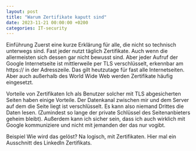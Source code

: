 ```yaml
---
layout: post
title: "Warum Zertifikate kaputt sind"
date: 2023-11-21 00:00:00 +0200
categories: IT-security
---
```

Einführung
Zuerst eine kurze Erklärung für alle, die nicht so technisch unterwegs sind. Fast jeder nutzt täglich Zertifikate. Auch wenn die allermeisten sich dessen gar nicht bewusst sind. Aber jeder Aufruf der Google Internetseite ist mittlerweile per TLS verschlüsselt, erkennbar am https:// in der Adresszeile. Das gilt heutzutage für fast alle Internetseiten. Aber auch außerhalb des World Wide Web werden Zertifikate häufig eingesetzt.

Vorteile von Zertifikaten
Ich als Benutzer solcher mit TLS abgesicherten Seiten haben einige Vorteile. Der Datenkanal zwischen mir und dem Server auf dem die Seite liegt ist verschlüsselt. Es kann also niemand Drittes die Daten lesen. (Zumindest so lange der private Schlüssel des Seitenanbieters geheim bleibt). Außerdem kann ich sicher sein, dass ich auch wirklich mit Google kommuniziere und nicht mit jemanden der das nur vogibt.

Beispiel
Wie wird das gelöst? Na logisch, mit Zertifikaten. Hier mal ein Ausschnitt des LinkedIn Zertifikats.
